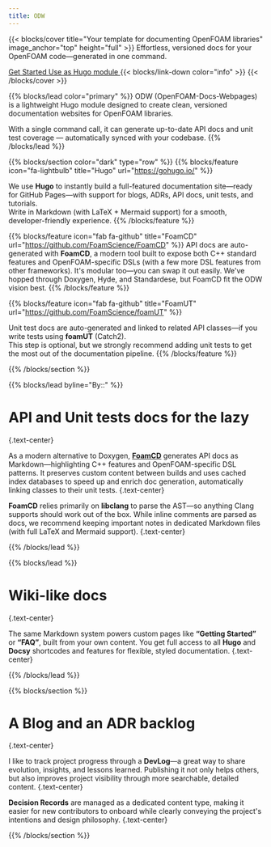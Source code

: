 ```yaml
---
title: ODW
---
```


{{< blocks/cover title="Your template for documenting OpenFOAM libraries" image_anchor="top" height="full" >}}
Effortless, versioned docs for your OpenFOAM code—generated in one command.

<a class="btn btn-lg btn-secondary me-3 mb-4" href="/docs">
  Get Started <i class="fas fa-arrow-alt-circle-right ms-2"></i>
</a>
<a class="btn btn-lg btn-primary me-3 mb-4" href="https://github.com/FoamScience/OpenFOAMDocsWebpages">
  Use as Hugo module <i class="fab fa-github ms-2 "></i>
</a>
{{< blocks/link-down color="info" >}}
{{< /blocks/cover >}}

{{% blocks/lead color="primary" %}}
ODW (OpenFOAM-Docs-Webpages) is a lightweight Hugo module designed to create clean, versioned documentation websites for OpenFOAM libraries.

With a single command call, it can generate up-to-date API docs and unit test coverage — automatically synced with your codebase.
{{% /blocks/lead %}}

{{% blocks/section color="dark" type="row" %}}
{{% blocks/feature icon="fa-lightbulb" title="Hugo" url="https://gohugo.io/" %}}

We use **Hugo** to instantly build a full-featured documentation site—ready for GitHub Pages—with support for blogs, ADRs, API docs, unit tests, and tutorials.  
Write in Markdown (with LaTeX + Mermaid support) for a smooth, developer-friendly experience.
{{% /blocks/feature %}}


{{% blocks/feature icon="fab fa-github" title="FoamCD" url="https://github.com/FoamScience/FoamCD" %}}
API docs are auto-generated with **FoamCD**, a modern tool built to expose both C++ standard features and OpenFOAM-specific DSLs (with a few more DSL features from other frameworks).
It's modular too—you can swap it out easily. We've hopped through Doxygen, Hyde, and Standardese, but FoamCD fit the ODW vision best.
{{% /blocks/feature %}}

{{% blocks/feature icon="fab fa-github" title="FoamUT" url="https://github.com/FoamScience/foamUT" %}}

Unit test docs are auto-generated and linked to related API classes—if you write tests using **foamUT** (Catch2).  
This step is optional, but we strongly recommend adding unit tests to get the most out of the documentation pipeline.
{{% /blocks/feature %}}

{{% /blocks/section %}}

{{% blocks/lead byline="By::" %}}

# API and Unit tests docs for the lazy
{.text-center}

As a modern alternative to Doxygen, [**FoamCD**](https://github.com/FoamScience/FoamCD) generates API docs as Markdown—highlighting C++ features and OpenFOAM-specific DSL patterns. It preserves custom content between builds and uses cached index databases to speed up and enrich doc generation, automatically linking classes to their unit tests.
{.text-center}

**FoamCD** relies primarily on **libclang** to parse the AST—so anything Clang supports should work out of the box. While inline comments are parsed as docs, we recommend keeping important notes in dedicated Markdown files (with full LaTeX and Mermaid support).
{.text-center}

{{% /blocks/lead %}}

{{% blocks/lead %}}

# Wiki-like docs
{.text-center}

The same Markdown system powers custom pages like **“Getting Started”** or **“FAQ”**, built from your own content. You get full access to all **Hugo** and **Docsy** shortcodes and features for flexible, styled documentation.
{.text-center}

{{% /blocks/lead %}}

{{% blocks/section %}}

# A Blog and an ADR backlog
{.text-center}

I like to track project progress through a **DevLog**—a great way to share evolution, insights, and lessons learned. Publishing it not only helps others, but also improves project visibility through more searchable, detailed content.
{.text-center}

**Decision Records** are managed as a dedicated content type, making it easier for new contributors to onboard while clearly conveying the project's intentions and design philosophy.
{.text-center}

{{% /blocks/section %}}

